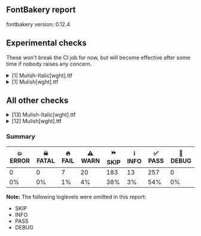 ## FontBakery report

fontbakery version: 0.12.4



## Experimental checks

These won't break the CI job for now, but will become effective after some time if nobody raises any concern.


<details><summary>[1] Mulish-Italic[wght].ttf</summary>
<div>
<details>
    <summary>⚠️ <b>WARN</b> Validate location, size and resolution of article images. <a href="https://fontbakery.readthedocs.io/en/stable/fontbakery/checks/googlefonts.article.html#"></a></summary>
    <div>







* ⚠️ **WARN** <p>Family metadata at fonts/variable does not have an article.</p>
 [code: lacks-article]



</div>
</details>
</div>
</details>

<details><summary>[1] Mulish[wght].ttf</summary>
<div>
<details>
    <summary>⚠️ <b>WARN</b> Validate location, size and resolution of article images. <a href="https://fontbakery.readthedocs.io/en/stable/fontbakery/checks/googlefonts.article.html#"></a></summary>
    <div>







* ⚠️ **WARN** <p>Family metadata at fonts/variable does not have an article.</p>
 [code: lacks-article]



</div>
</details>
</div>
</details>




## All other checks



<details><summary>[13] Mulish-Italic[wght].ttf</summary>
<div>
<details>
    <summary>⚠️ <b>WARN</b> Does the font contain a soft hyphen? <a href="https://fontbakery.readthedocs.io/en/stable/fontbakery/checks/universal.html#"></a></summary>
    <div>







* ⚠️ **WARN** <p>This font has a 'Soft Hyphen' character.</p>
 [code: softhyphen]



</div>
</details>

<details>
    <summary>⚠️ <b>WARN</b> Check font contains no unreachable glyphs <a href="https://fontbakery.readthedocs.io/en/stable/fontbakery/checks/universal.html#"></a></summary>
    <div>







* ⚠️ **WARN** <p>The following glyphs could not be reached by codepoint or substitution rules:</p>
<pre><code>- caron.alt

- strokecomb.obarred

- uni0326.alt

- uni0336.case
</code></pre>
 [code: unreachable-glyphs]



</div>
</details>

<details>
    <summary>⚠️ <b>WARN</b> Are there any misaligned on-curve points? <a href="https://fontbakery.readthedocs.io/en/stable/fontbakery/checks/outline.html#"></a></summary>
    <div>







* ⚠️ **WARN** <p>The following glyphs have on-curve points which have potentially incorrect y coordinates:</p>
<pre><code>* five (U+0035): X=198.5,Y=2.0 (should be at baseline 0?)

* question (U+003F): X=214.0,Y=706.0 (should be at cap-height 705?)

* G (U+0047): X=453.5,Y=-1.5 (should be at baseline 0?)

* Q (U+0051): X=371.0,Y=1.0 (should be at baseline 0?)

* Oslash (U+00D8): X=110.0,Y=-2.0 (should be at baseline 0?)

* Oslash (U+00D8): X=682.0,Y=707.0 (should be at cap-height 705?)

* atilde (U+00E3): X=317.5,Y=703.0 (should be at cap-height 705?)

* eth (U+00F0): X=329.5,Y=704.5 (should be at cap-height 705?)

* ntilde (U+00F1): X=316.5,Y=703.0 (should be at cap-height 705?)

* otilde (U+00F5): X=309.5,Y=703.0 (should be at cap-height 705?)

* oslash (U+00F8): X=73.0,Y=-1.0 (should be at baseline 0?)

* Gcircumflex (U+011C): X=453.5,Y=-1.5 (should be at baseline 0?)

* Gbreve (U+011E): X=453.5,Y=-1.5 (should be at baseline 0?)

* Gdotaccent (U+0120): X=453.5,Y=-1.5 (should be at baseline 0?)

* uni0122 (U+0122): X=453.5,Y=-1.5 (should be at baseline 0?)

* itilde (U+0129): X=141.5,Y=703.0 (should be at cap-height 705?)

* utilde (U+0169): X=313.5,Y=704.0 (should be at cap-height 705?)

* Ohorn (U+01A0): X=551.0,Y=706.0 (should be at cap-height 705?)

* uni01B3 (U+01B3): X=743.0,Y=704.0 (should be at cap-height 705?)

* Gcaron (U+01E6): X=453.5,Y=-1.5 (should be at baseline 0?)

* Oslashacute (U+01FE): X=110.0,Y=-2.0 (should be at baseline 0?)

* Oslashacute (U+01FE): X=682.0,Y=707.0 (should be at cap-height 705?)

* oslashacute (U+01FF): X=73.0,Y=-1.0 (should be at baseline 0?)

* uni0217 (U+0217): X=334.0,Y=703.0 (should be at cap-height 705?)

* uni022B (U+022B): X=209.0,Y=706.0 (should be at cap-height 705?)

* uni022B (U+022B): X=489.0,Y=706.0 (should be at cap-height 705?)

* uni022D (U+022D): X=209.0,Y=706.0 (should be at cap-height 705?)

* uni022D (U+022D): X=489.0,Y=706.0 (should be at cap-height 705?)

* uni0231 (U+0231): X=209.0,Y=706.0 (should be at cap-height 705?)

* uni0231 (U+0231): X=489.0,Y=706.0 (should be at cap-height 705?)

* uni0253 (U+0253): X=195.0,Y=706.0 (should be at cap-height 705?)

* uni0253 (U+0253): X=308.0,Y=706.0 (should be at cap-height 705?)

* uni0257 (U+0257): X=673.0,Y=706.0 (should be at cap-height 705?)

* tilde (U+02DC): X=284.5,Y=703.0 (should be at cap-height 705?)

* tildecomb (U+0303): X=34.5,Y=703.0 (should be at cap-height 705?)

* uni0474 (U+0474): X=766.0,Y=704.5 (should be at cap-height 705?)

* uni048F (U+048F): X=339.5,Y=-0.5 (should be at baseline 0?)

* uni04A8 (U+04A8): X=517.0,Y=706.0 (should be at cap-height 705?)

* uni04A8 (U+04A8): X=717.5,Y=-0.5 (should be at baseline 0?)

* uni04A9 (U+04A9): X=527.0,Y=-0.5 (should be at baseline 0?)

* uni04FD (U+04FD): X=437.5,Y=1.0 (should be at baseline 0?)

* uni051A (U+051A): X=371.0,Y=1.0 (should be at baseline 0?)

* uni1E20 (U+1E20): X=453.5,Y=-1.5 (should be at baseline 0?)

* uni1EA8 (U+1EA8): X=492.0,Y=1004.0 (should be at ascender 1005?)

* uni1EAB (U+1EAB): X=190.0,Y=707.0 (should be at cap-height 705?)

* uni1EAB (U+1EAB): X=404.0,Y=707.0 (should be at cap-height 705?)

* uni1EB2 (U+1EB2): X=520.5,Y=1004.5 (should be at ascender 1005?)

* uni1EB4 (U+1EB4): X=429.5,Y=1006.0 (should be at ascender 1005?)

* uni1EB5 (U+1EB5): X=199.0,Y=707.0 (should be at cap-height 705?)

* uni1EB5 (U+1EB5): X=421.0,Y=707.0 (should be at cap-height 705?)

* uni1EBD (U+1EBD): X=317.5,Y=703.0 (should be at cap-height 705?)

* uni1EC2 (U+1EC2): X=457.0,Y=1004.0 (should be at ascender 1005?)

* uni1EC5 (U+1EC5): X=190.0,Y=707.0 (should be at cap-height 705?)

* uni1EC5 (U+1EC5): X=404.0,Y=707.0 (should be at cap-height 705?)

* uni1ED4 (U+1ED4): X=513.0,Y=1004.0 (should be at ascender 1005?)

* uni1ED7 (U+1ED7): X=182.0,Y=707.0 (should be at cap-height 705?)

* uni1ED7 (U+1ED7): X=396.0,Y=707.0 (should be at cap-height 705?)

* uni1EDA (U+1EDA): X=551.0,Y=706.0 (should be at cap-height 705?)

* uni1EDC (U+1EDC): X=551.0,Y=706.0 (should be at cap-height 705?)

* uni1EDE (U+1EDE): X=551.0,Y=706.0 (should be at cap-height 705?)

* uni1EE0 (U+1EE0): X=551.0,Y=706.0 (should be at cap-height 705?)

* uni1EE1 (U+1EE1): X=316.0,Y=703.0 (should be at cap-height 705?)

* uni1EE2 (U+1EE2): X=551.0,Y=706.0 (should be at cap-height 705?)

* uni1EE7 (U+1EE7): X=270.0,Y=703.0 (should be at cap-height 705?)

* uni1EEF (U+1EEF): X=322.0,Y=703.0 (should be at cap-height 705?)

* uni1EF9 (U+1EF9): X=291.5,Y=703.0 (should be at cap-height 705?)

* colonmonetary (U+20A1): X=282.5,Y=-2.0 (should be at baseline 0?)

* partialdiff (U+2202): X=270.0,Y=703.0 (should be at cap-height 705?)

* partialdiff (U+2202): X=218.0,Y=703.0 (should be at cap-height 705?)

* emptyset (U+2205): X=45.0,Y=1.0 (should be at baseline 0?)

* uniF8FF (U+F8FF): X=158.0,Y=1.0 (should be at baseline 0?)

* uniF8FF (U+F8FF): X=543.0,Y=1.0 (should be at baseline 0?)
</code></pre>
 [code: found-misalignments]



</div>
</details>

<details>
    <summary>⚠️ <b>WARN</b> Ensure dotted circle glyph is present and can attach marks. <a href="https://fontbakery.readthedocs.io/en/stable/fontbakery/checks/shaping.html#"></a></summary>
    <div>







* ⚠️ **WARN** <p>No dotted circle glyph present</p>
 [code: missing-dotted-circle]



</div>
</details>

<details>
    <summary>⚠️ <b>WARN</b> Ensure soft_dotted characters lose their dot when combined with marks that replace the dot. <a href="https://fontbakery.readthedocs.io/en/stable/fontbakery/checks/shaping.html#"></a></summary>
    <div>







* ⚠️ **WARN** <p>The dot of soft dotted characters used in orthographies <em>must</em> disappear in the following strings: į̀ į́ į̂ į̃ į̄ į̌ і́ ị̀ ị́ ị̂ ị̃ ị̄</p>
<p>The dot of soft dotted characters <em>should</em> disappear in other cases, for example: i̦̇ i̦̊ i̦̋ ǐ̦ i̦̒ j̦̀ j̦́ j̦̃ j̦̄ j̦̆ j̦̇ j̦̈ j̦̉ j̦̊ j̦̋ ǰ̦ j̦̏ j̦̑ j̦̒ į̆</p>
<p>Your font fully covers the following languages that require the soft-dotted feature: Navajo (Latn, 166,319 speakers), Lithuanian (Latn, 2,357,094 speakers), Ma’di (Latn, 584,000 speakers), Belarusian (Cyrl, 10,064,517 speakers), Ijo, Southeast (Latn, 2,471,000 speakers), Igbo (Latn, 27,823,640 speakers), Dutch (Latn, 31,709,104 speakers), Ukrainian (Cyrl, 29,273,587 speakers), Ebira (Latn, 2,200,000 speakers), Cicipu (Latn, 44,000 speakers), Ekpeye (Latn, 226,000 speakers).</p>
<p>Your font does <em>not</em> cover the following languages that require the soft-dotted feature: Dii (Latn, 71,000 speakers), Mfumte (Latn, 79,000 speakers), Nateni (Latn, 100,000 speakers), Aghem (Latn, 38,843 speakers), Southern Kisi (Latn, 360,000 speakers), Koonzime (Latn, 40,000 speakers), Basaa (Latn, 332,940 speakers), Avokaya (Latn, 100,000 speakers), Gulay (Latn, 250,478 speakers), Ngbaka (Latn, 1,020,000 speakers), South Central Banda (Latn, 244,000 speakers), Ejagham (Latn, 120,000 speakers), Kpelle, Guinea (Latn, 622,000 speakers), Nzakara (Latn, 50,000 speakers), Lugbara (Latn, 2,200,000 speakers), Fur (Latn, 1,230,163 speakers), Mango (Latn, 77,000 speakers), Yala (Latn, 200,000 speakers), Zapotec (Latn, 490,000 speakers), Dan (Latn, 1,099,244 speakers), Bete-Bendi (Latn, 100,000 speakers), Sar (Latn, 500,000 speakers), Mundani (Latn, 34,000 speakers), Kom (Latn, 360,685 speakers), Bafut (Latn, 158,146 speakers), Makaa (Latn, 221,000 speakers).</p>
 [code: soft-dotted]



</div>
</details>

<details>
    <summary>⚠️ <b>WARN</b> Check for codepoints not covered by METADATA subsets. <a href="https://fontbakery.readthedocs.io/en/stable/fontbakery/checks/googlefonts.subsets.html#"></a></summary>
    <div>







* ⚠️ **WARN** <p>The following codepoints supported by the font are not covered by
any subsets defined in the font's metadata file, and will never
be served. You can solve this by either manually adding additional
subset declarations to METADATA.pb, or by editing the glyphset
definitions.</p>
<ul>
<li>U+02B9 MODIFIER LETTER PRIME: not included in any glyphset definition</li>
<li>U+02BA MODIFIER LETTER DOUBLE PRIME: not included in any glyphset definition</li>
<li>U+02BE MODIFIER LETTER RIGHT HALF RING: not included in any glyphset definition</li>
<li>U+02BF MODIFIER LETTER LEFT HALF RING: not included in any glyphset definition</li>
<li>U+02C7 CARON: try adding one of: yi, tifinagh, canadian-aboriginal</li>
<li>U+02C8 MODIFIER LETTER VERTICAL LINE: not included in any glyphset definition</li>
<li>U+02C9 MODIFIER LETTER MACRON: not included in any glyphset definition</li>
<li>U+02CA MODIFIER LETTER ACUTE ACCENT: not included in any glyphset definition</li>
<li>U+02CB MODIFIER LETTER GRAVE ACCENT: not included in any glyphset definition</li>
<li>U+02CC MODIFIER LETTER LOW VERTICAL LINE: not included in any glyphset definition</li>
<li>U+02D8 BREVE: try adding one of: yi, canadian-aboriginal</li>
<li>U+02D9 DOT ABOVE: try adding one of: yi, canadian-aboriginal</li>
<li>U+02DB OGONEK: try adding one of: yi, canadian-aboriginal</li>
<li>U+02DD DOUBLE ACUTE ACCENT: not included in any glyphset definition</li>
<li>U+0302 COMBINING CIRCUMFLEX ACCENT: try adding one of: cherokee, math, coptic, tifinagh</li>
<li>U+0306 COMBINING BREVE: try adding one of: tifinagh, old-permic</li>
<li>U+0307 COMBINING DOT ABOVE: try adding one of: coptic, old-permic, malayalam, syriac, canadian-aboriginal, math, tai-le, tifinagh</li>
<li>U+030A COMBINING RING ABOVE: try adding syriac</li>
<li>U+030B COMBINING DOUBLE ACUTE ACCENT: try adding one of: osage, cherokee</li>
<li>U+030C COMBINING CARON: try adding one of: cherokee, tai-le</li>
<li>U+030F COMBINING DOUBLE GRAVE ACCENT: not included in any glyphset definition</li>
<li>U+0311 COMBINING INVERTED BREVE: try adding coptic</li>
<li>U+0312 COMBINING TURNED COMMA ABOVE: not included in any glyphset definition</li>
<li>U+031B COMBINING HORN: not included in any glyphset definition</li>
<li>U+0324 COMBINING DIAERESIS BELOW: try adding one of: syriac, cherokee</li>
<li>U+0326 COMBINING COMMA BELOW: not included in any glyphset definition</li>
<li>U+0327 COMBINING CEDILLA: not included in any glyphset definition</li>
<li>U+0328 COMBINING OGONEK: not included in any glyphset definition</li>
<li>U+032E COMBINING BREVE BELOW: try adding syriac</li>
<li>U+0331 COMBINING MACRON BELOW: try adding one of: tifinagh, syriac, cherokee, caucasian-albanian, gothic</li>
<li>U+0335 COMBINING SHORT STROKE OVERLAY: not included in any glyphset definition</li>
<li>U+0337 COMBINING SHORT SOLIDUS OVERLAY: not included in any glyphset definition</li>
<li>U+0338 COMBINING LONG SOLIDUS OVERLAY: not included in any glyphset definition</li>
<li>U+2007 FIGURE SPACE: not included in any glyphset definition</li>
<li>U+2008 PUNCTUATION SPACE: not included in any glyphset definition</li>
<li>U+200A HAIR SPACE: not included in any glyphset definition</li>
<li>U+2010 HYPHEN: try adding one of: yi, coptic, kayah-li, kharoshthi, armenian, hebrew, sora-sompeng, arabic, lisu, sundanese, syloti-nagri, cham, kaithi</li>
<li>U+2012 FIGURE DASH: not included in any glyphset definition</li>
<li>U+2015 HORIZONTAL BAR: try adding adlam</li>
<li>U+2021 DOUBLE DAGGER: try adding adlam</li>
<li>U+2030 PER MILLE SIGN: try adding adlam</li>
<li>U+2052 COMMERCIAL MINUS SIGN: not included in any glyphset definition</li>
<li>U+2070 SUPERSCRIPT ZERO: not included in any glyphset definition</li>
<li>U+2075 SUPERSCRIPT FIVE: not included in any glyphset definition</li>
<li>U+2076 SUPERSCRIPT SIX: not included in any glyphset definition</li>
<li>U+2077 SUPERSCRIPT SEVEN: not included in any glyphset definition</li>
<li>U+2078 SUPERSCRIPT EIGHT: not included in any glyphset definition</li>
<li>U+2079 SUPERSCRIPT NINE: not included in any glyphset definition</li>
<li>U+2080 SUBSCRIPT ZERO: not included in any glyphset definition</li>
<li>U+2081 SUBSCRIPT ONE: not included in any glyphset definition</li>
<li>U+2082 SUBSCRIPT TWO: not included in any glyphset definition</li>
<li>U+2083 SUBSCRIPT THREE: not included in any glyphset definition</li>
<li>U+2084 SUBSCRIPT FOUR: not included in any glyphset definition</li>
<li>U+2085 SUBSCRIPT FIVE: not included in any glyphset definition</li>
<li>U+2086 SUBSCRIPT SIX: not included in any glyphset definition</li>
<li>U+2087 SUBSCRIPT SEVEN: not included in any glyphset definition</li>
<li>U+2088 SUBSCRIPT EIGHT: not included in any glyphset definition</li>
<li>U+2089 SUBSCRIPT NINE: not included in any glyphset definition</li>
<li>U+2126 OHM SIGN: not included in any glyphset definition</li>
<li>U+212E ESTIMATED SYMBOL: not included in any glyphset definition</li>
<li>U+2202 PARTIAL DIFFERENTIAL: try adding math</li>
<li>U+2205 EMPTY SET: try adding math</li>
<li>U+2206 INCREMENT: try adding math</li>
<li>U+220F N-ARY PRODUCT: try adding math</li>
<li>U+2211 N-ARY SUMMATION: try adding math</li>
<li>U+2219 BULLET OPERATOR: try adding one of: symbols, yi, math, tai-tham</li>
<li>U+221A SQUARE ROOT: try adding math</li>
<li>U+221E INFINITY: try adding math</li>
<li>U+222B INTEGRAL: try adding math</li>
<li>U+2248 ALMOST EQUAL TO: try adding math</li>
<li>U+2260 NOT EQUAL TO: try adding math</li>
<li>U+2264 LESS-THAN OR EQUAL TO: try adding math</li>
<li>U+2265 GREATER-THAN OR EQUAL TO: try adding math</li>
<li>U+25CA LOZENGE: try adding one of: symbols, math</li>
<li>U+27E8 MATHEMATICAL LEFT ANGLE BRACKET: try adding math</li>
<li>U+27E9 MATHEMATICAL RIGHT ANGLE BRACKET: try adding math</li>
<li>U+F8FF : not included in any glyphset definition</li>
<li>U+FB01 LATIN SMALL LIGATURE FI: not included in any glyphset definition</li>
<li>U+FB02 LATIN SMALL LIGATURE FL: not included in any glyphset definition</li>
</ul>
<p>Or you can add the above codepoints to one of the subsets supported by the font: <code>cyrillic</code>, <code>cyrillic-ext</code>, <code>greek-ext</code>, <code>latin</code>, <code>latin-ext</code>, <code>vietnamese</code></p>
 [code: unreachable-subsetting]



</div>
</details>

<details>
    <summary>⚠️ <b>WARN</b> Is there kerning info for non-ligated sequences? <a href="https://fontbakery.readthedocs.io/en/stable/fontbakery/checks/googlefonts.gpos.html#"></a></summary>
    <div>







* ⚠️ **WARN** <p>GPOS table lacks kerning info for the following non-ligated sequences:</p>
<pre><code>- f + i

- f + l
</code></pre>
 [code: lacks-kern-info]



</div>
</details>

<details>
    <summary>⚠️ <b>WARN</b> Ensure fonts have ScriptLangTags declared on the 'meta' table. <a href="https://fontbakery.readthedocs.io/en/stable/fontbakery/checks/googlefonts.meta.html#"></a></summary>
    <div>







* ⚠️ **WARN** <p>This font file does not have a 'meta' table.</p>
 [code: lacks-meta-table]



</div>
</details>

<details>
    <summary>⚠️ <b>WARN</b> Checking OS/2 achVendID. <a href="https://fontbakery.readthedocs.io/en/stable/fontbakery/checks/googlefonts.os2.html#"></a></summary>
    <div>







* ⚠️ **WARN** <p>OS/2 VendorID value 'NONE' is not yet recognized. If you registered it recently, then it's safe to ignore this warning message. Otherwise, you should set it to your own unique 4 character code, and register it with Microsoft at <a href="https://www.microsoft.com/typography/links/vendorlist.aspx">https://www.microsoft.com/typography/links/vendorlist.aspx</a></p>
 [code: unknown]



</div>
</details>

<details>
    <summary>🔥 <b>FAIL</b> Ensure the font supports case swapping for all its glyphs. <a href="https://fontbakery.readthedocs.io/en/stable/fontbakery/checks/universal.html#"></a></summary>
    <div>







* 🔥 **FAIL** <p>The following glyphs lack their case-swapping counterparts:</p>
<table>
<thead>
<tr>
<th align="left">Glyph present in the font</th>
<th align="left">Missing case-swapping counterpart</th>
</tr>
</thead>
<tbody>
<tr>
<td align="left">U+0132: LATIN CAPITAL LIGATURE IJ</td>
<td align="left">U+0133: LATIN SMALL LIGATURE IJ</td>
</tr>
<tr>
<td align="left">U+01D4: LATIN SMALL LETTER U WITH CARON</td>
<td align="left">U+01D3: LATIN CAPITAL LETTER U WITH CARON</td>
</tr>
<tr>
<td align="left">U+01E5: LATIN SMALL LETTER G WITH STROKE</td>
<td align="left">U+01E4: LATIN CAPITAL LETTER G WITH STROKE</td>
</tr>
<tr>
<td align="left">U+01E9: LATIN SMALL LETTER K WITH CARON</td>
<td align="left">U+01E8: LATIN CAPITAL LETTER K WITH CARON</td>
</tr>
<tr>
<td align="left">U+021F: LATIN SMALL LETTER H WITH CARON</td>
<td align="left">U+021E: LATIN CAPITAL LETTER H WITH CARON</td>
</tr>
<tr>
<td align="left">U+0228: LATIN CAPITAL LETTER E WITH CEDILLA</td>
<td align="left">U+0229: LATIN SMALL LETTER E WITH CEDILLA</td>
</tr>
<tr>
<td align="left">U+03A3: GREEK CAPITAL LETTER SIGMA</td>
<td align="left">U+03C3: GREEK SMALL LETTER SIGMA</td>
</tr>
</tbody>
</table>
 [code: missing-case-counterparts]



</div>
</details>

<details>
    <summary>🔥 <b>FAIL</b> Combined length of family and style must not exceed 32 characters. <a href="https://fontbakery.readthedocs.io/en/stable/fontbakery/checks/googlefonts.name.html#"></a></summary>
    <div>







* 🔥 **FAIL** <p>Variable font instance name 'Mulish ExtraLight ExtraLight Italic' formed by space-separated concatenation of font family name (nameID 1) and instance subfamily nameID 257 exceeds 32 characters.</p>
<p>This has been found to cause shaping issues for some accented letters in Microsoft Word on Windows 10 and 11.</p>
 [code: instance-too-long]



* 🔥 **FAIL** <p>Variable font instance name 'Mulish ExtraLight ExtraLight Italic' formed by space-separated concatenation of font family name (nameID 1) and instance subfamily nameID 257 exceeds 32 characters.</p>
<p>This has been found to cause shaping issues for some accented letters in Microsoft Word on Windows 10 and 11.</p>
 [code: instance-too-long]



* 🔥 **FAIL** <p>Variable font instance name 'Mulish ExtraLight SemiBold Italic' formed by space-separated concatenation of font family name (nameID 1) and instance subfamily nameID 261 exceeds 32 characters.</p>
<p>This has been found to cause shaping issues for some accented letters in Microsoft Word on Windows 10 and 11.</p>
 [code: instance-too-long]



* 🔥 **FAIL** <p>Variable font instance name 'Mulish ExtraLight SemiBold Italic' formed by space-separated concatenation of font family name (nameID 1) and instance subfamily nameID 261 exceeds 32 characters.</p>
<p>This has been found to cause shaping issues for some accented letters in Microsoft Word on Windows 10 and 11.</p>
 [code: instance-too-long]



* 🔥 **FAIL** <p>Variable font instance name 'Mulish ExtraLight ExtraBold Italic' formed by space-separated concatenation of font family name (nameID 1) and instance subfamily nameID 263 exceeds 32 characters.</p>
<p>This has been found to cause shaping issues for some accented letters in Microsoft Word on Windows 10 and 11.</p>
 [code: instance-too-long]



* 🔥 **FAIL** <p>Variable font instance name 'Mulish ExtraLight ExtraBold Italic' formed by space-separated concatenation of font family name (nameID 1) and instance subfamily nameID 263 exceeds 32 characters.</p>
<p>This has been found to cause shaping issues for some accented letters in Microsoft Word on Windows 10 and 11.</p>
 [code: instance-too-long]



* 🔥 **FAIL** <p>Variable font instance name 'Mulish ExtraLight ExtraBlack Italic' formed by space-separated concatenation of font family name (nameID 1) and instance subfamily nameID 265 exceeds 32 characters.</p>
<p>This has been found to cause shaping issues for some accented letters in Microsoft Word on Windows 10 and 11.</p>
 [code: instance-too-long]



* 🔥 **FAIL** <p>Variable font instance name 'Mulish ExtraLight ExtraBlack Italic' formed by space-separated concatenation of font family name (nameID 1) and instance subfamily nameID 265 exceeds 32 characters.</p>
<p>This has been found to cause shaping issues for some accented letters in Microsoft Word on Windows 10 and 11.</p>
 [code: instance-too-long]



</div>
</details>

<details>
    <summary>🔥 <b>FAIL</b> Check variable font instances <a href="https://fontbakery.readthedocs.io/en/stable/fontbakery/checks/googlefonts.varfont.html#"></a></summary>
    <div>







* 🔥 **FAIL** <p>fvar instances are incorrect:</p>
<ul>
<li>Delete additional instances</li>
</ul>
<table>
<thead>
<tr>
<th align="left">Name</th>
<th align="left">current</th>
<th align="left">expected</th>
</tr>
</thead>
<tbody>
<tr>
<td align="left">ExtraBlack Italic</td>
<td align="left">wght=1000.0</td>
<td align="left">N/A</td>
</tr>
<tr>
<td align="left">ExtraLight Italic</td>
<td align="left">wght=200.0</td>
<td align="left">wght=200.0</td>
</tr>
<tr>
<td align="left">Light Italic</td>
<td align="left">wght=300.0</td>
<td align="left">wght=300.0</td>
</tr>
<tr>
<td align="left">Italic</td>
<td align="left">wght=400.0</td>
<td align="left">wght=400.0</td>
</tr>
<tr>
<td align="left">Medium Italic</td>
<td align="left">wght=500.0</td>
<td align="left">wght=500.0</td>
</tr>
<tr>
<td align="left">SemiBold Italic</td>
<td align="left">wght=600.0</td>
<td align="left">wght=600.0</td>
</tr>
<tr>
<td align="left">Bold Italic</td>
<td align="left">wght=700.0</td>
<td align="left">wght=700.0</td>
</tr>
<tr>
<td align="left">ExtraBold Italic</td>
<td align="left">wght=800.0</td>
<td align="left">wght=800.0</td>
</tr>
<tr>
<td align="left">Black Italic</td>
<td align="left">wght=900.0</td>
<td align="left">wght=900.0</td>
</tr>
</tbody>
</table>
 [code: bad-fvar-instances]



</div>
</details>

<details>
    <summary>🔥 <b>FAIL</b> Validate STAT particle names and values match the fallback names in GFAxisRegistry. <a href="https://fontbakery.readthedocs.io/en/stable/fontbakery/checks/googlefonts.axisregistry.html#"></a></summary>
    <div>







* 🔥 **FAIL** <p>On the font variation axis 'wght', the name 'ExtraBlack' is not among the expected ones (Thin, ExtraLight, Light, Regular, Medium, SemiBold, Bold, ExtraBold, Black) according to the Google Fonts Axis Registry.</p>
 [code: invalid-name]



</div>
</details>
</div>
</details>

<details><summary>[12] Mulish[wght].ttf</summary>
<div>
<details>
    <summary>⚠️ <b>WARN</b> Does the font contain a soft hyphen? <a href="https://fontbakery.readthedocs.io/en/stable/fontbakery/checks/universal.html#"></a></summary>
    <div>







* ⚠️ **WARN** <p>This font has a 'Soft Hyphen' character.</p>
 [code: softhyphen]



</div>
</details>

<details>
    <summary>⚠️ <b>WARN</b> Check font contains no unreachable glyphs <a href="https://fontbakery.readthedocs.io/en/stable/fontbakery/checks/universal.html#"></a></summary>
    <div>







* ⚠️ **WARN** <p>The following glyphs could not be reached by codepoint or substitution rules:</p>
<pre><code>- caron.alt

- strokecomb.obarred

- uni0326.alt

- uni0336.case
</code></pre>
 [code: unreachable-glyphs]



</div>
</details>

<details>
    <summary>⚠️ <b>WARN</b> Are there any misaligned on-curve points? <a href="https://fontbakery.readthedocs.io/en/stable/fontbakery/checks/outline.html#"></a></summary>
    <div>







* ⚠️ **WARN** <p>The following glyphs have on-curve points which have potentially incorrect y coordinates:</p>
<pre><code>* five (U+0035): X=232.0,Y=2.0 (should be at baseline 0?)

* Q (U+0051): X=411.0,Y=1.0 (should be at baseline 0?)

* ordfeminine (U+00AA): X=94.0,Y=705.5 (should be at cap-height 705?)

* germandbls (U+00DF): X=311.0,Y=-0.5 (should be at baseline 0?)

* atilde (U+00E3): X=252.5,Y=706.5 (should be at cap-height 705?)

* eth (U+00F0): X=258.0,Y=704.5 (should be at cap-height 705?)

* ntilde (U+00F1): X=251.5,Y=706.5 (should be at cap-height 705?)

* otilde (U+00F5): X=244.5,Y=706.5 (should be at cap-height 705?)

* itilde (U+0129): X=76.5,Y=706.5 (should be at cap-height 705?)

* OE (U+0152): X=462.0,Y=0.5 (should be at baseline 0?)

* oe (U+0153): X=763.5,Y=0.5 (should be at baseline 0?)

* Ohorn (U+01A0): X=485.5,Y=706.0 (should be at cap-height 705?)

* uni01B3 (U+01B3): X=658.0,Y=704.0 (should be at cap-height 705?)

* uni022B (U+022B): X=137.0,Y=706.0 (should be at cap-height 705?)

* uni022B (U+022B): X=417.0,Y=706.0 (should be at cap-height 705?)

* uni022D (U+022D): X=137.0,Y=706.0 (should be at cap-height 705?)

* uni022D (U+022D): X=417.0,Y=706.0 (should be at cap-height 705?)

* uni0231 (U+0231): X=137.0,Y=706.0 (should be at cap-height 705?)

* uni0231 (U+0231): X=417.0,Y=706.0 (should be at cap-height 705?)

* uni0253 (U+0253): X=126.0,Y=706.0 (should be at cap-height 705?)

* uni0253 (U+0253): X=236.0,Y=706.0 (should be at cap-height 705?)

* uni0257 (U+0257): X=601.0,Y=706.0 (should be at cap-height 705?)

* tilde (U+02DC): X=217.5,Y=706.5 (should be at cap-height 705?)

* tildecomb (U+0303): X=-32.5,Y=706.5 (should be at cap-height 705?)

* uni0474 (U+0474): X=693.5,Y=703.5 (should be at cap-height 705?)

* uni04A8 (U+04A8): X=460.0,Y=706.0 (should be at cap-height 705?)

* uni04A8 (U+04A8): X=757.5,Y=-0.5 (should be at baseline 0?)

* uni04FD (U+04FD): X=477.0,Y=1.0 (should be at baseline 0?)

* uni051A (U+051A): X=411.0,Y=1.0 (should be at baseline 0?)

* uni1E64 (U+1E64): X=252.0,Y=1006.0 (should be at ascender 1005?)

* uni1E64 (U+1E64): X=313.0,Y=1006.0 (should be at ascender 1005?)

* uni1EA8 (U+1EA8): X=394.0,Y=1004.0 (should be at ascender 1005?)

* uni1EA8 (U+1EA8): X=534.5,Y=1006.0 (should be at ascender 1005?)

* uni1EAB (U+1EAB): X=139.0,Y=707.0 (should be at cap-height 705?)

* uni1EAB (U+1EAB): X=349.0,Y=707.0 (should be at cap-height 705?)

* uni1EB2 (U+1EB2): X=424.5,Y=1003.0 (should be at ascender 1005?)

* uni1EB5 (U+1EB5): X=139.0,Y=707.0 (should be at cap-height 705?)

* uni1EB5 (U+1EB5): X=349.0,Y=707.0 (should be at cap-height 705?)

* uni1EBD (U+1EBD): X=252.5,Y=706.5 (should be at cap-height 705?)

* uni1EC2 (U+1EC2): X=359.0,Y=1004.0 (should be at ascender 1005?)

* uni1EC2 (U+1EC2): X=499.5,Y=1006.0 (should be at ascender 1005?)

* uni1EC5 (U+1EC5): X=139.0,Y=707.0 (should be at cap-height 705?)

* uni1EC5 (U+1EC5): X=349.0,Y=707.0 (should be at cap-height 705?)

* uni1ED4 (U+1ED4): X=415.0,Y=1004.0 (should be at ascender 1005?)

* uni1ED4 (U+1ED4): X=555.5,Y=1006.0 (should be at ascender 1005?)

* uni1ED7 (U+1ED7): X=131.0,Y=707.0 (should be at cap-height 705?)

* uni1ED7 (U+1ED7): X=341.0,Y=707.0 (should be at cap-height 705?)

* uni1EDA (U+1EDA): X=485.5,Y=706.0 (should be at cap-height 705?)

* uni1EDC (U+1EDC): X=485.5,Y=706.0 (should be at cap-height 705?)

* uni1EDE (U+1EDE): X=485.5,Y=706.0 (should be at cap-height 705?)

* uni1EE0 (U+1EE0): X=485.5,Y=706.0 (should be at cap-height 705?)

* uni1EE2 (U+1EE2): X=485.5,Y=706.0 (should be at cap-height 705?)

* uni1EE7 (U+1EE7): X=214.0,Y=703.0 (should be at cap-height 705?)

* uni1EF9 (U+1EF9): X=226.5,Y=706.5 (should be at cap-height 705?)

* colonmonetary (U+20A1): X=309.0,Y=-1.0 (should be at baseline 0?)

* partialdiff (U+2202): X=209.0,Y=703.0 (should be at cap-height 705?)

* partialdiff (U+2202): X=157.0,Y=703.0 (should be at cap-height 705?)

* emptyset (U+2205): X=32.0,Y=1.0 (should be at baseline 0?)

* uniF8FF (U+F8FF): X=139.0,Y=1.0 (should be at baseline 0?)

* uniF8FF (U+F8FF): X=524.0,Y=1.0 (should be at baseline 0?)
</code></pre>
 [code: found-misalignments]



</div>
</details>

<details>
    <summary>⚠️ <b>WARN</b> Ensure dotted circle glyph is present and can attach marks. <a href="https://fontbakery.readthedocs.io/en/stable/fontbakery/checks/shaping.html#"></a></summary>
    <div>







* ⚠️ **WARN** <p>No dotted circle glyph present</p>
 [code: missing-dotted-circle]



</div>
</details>

<details>
    <summary>⚠️ <b>WARN</b> Ensure soft_dotted characters lose their dot when combined with marks that replace the dot. <a href="https://fontbakery.readthedocs.io/en/stable/fontbakery/checks/shaping.html#"></a></summary>
    <div>







* ⚠️ **WARN** <p>The dot of soft dotted characters used in orthographies <em>must</em> disappear in the following strings: į̀ į́ į̂ į̃ į̄ į̌ і́ ị̀ ị́ ị̂ ị̃ ị̄</p>
<p>The dot of soft dotted characters <em>should</em> disappear in other cases, for example: i̦̇ i̦̊ i̦̋ ǐ̦ i̦̒ j̦̀ j̦́ j̦̃ j̦̄ j̦̆ j̦̇ j̦̈ j̦̉ j̦̊ j̦̋ ǰ̦ j̦̏ j̦̑ j̦̒ į̆</p>
<p>Your font fully covers the following languages that require the soft-dotted feature: Navajo (Latn, 166,319 speakers), Lithuanian (Latn, 2,357,094 speakers), Ma’di (Latn, 584,000 speakers), Belarusian (Cyrl, 10,064,517 speakers), Ijo, Southeast (Latn, 2,471,000 speakers), Igbo (Latn, 27,823,640 speakers), Dutch (Latn, 31,709,104 speakers), Ukrainian (Cyrl, 29,273,587 speakers), Ebira (Latn, 2,200,000 speakers), Cicipu (Latn, 44,000 speakers), Ekpeye (Latn, 226,000 speakers).</p>
<p>Your font does <em>not</em> cover the following languages that require the soft-dotted feature: Dii (Latn, 71,000 speakers), Mfumte (Latn, 79,000 speakers), Nateni (Latn, 100,000 speakers), Aghem (Latn, 38,843 speakers), Southern Kisi (Latn, 360,000 speakers), Koonzime (Latn, 40,000 speakers), Basaa (Latn, 332,940 speakers), Avokaya (Latn, 100,000 speakers), Gulay (Latn, 250,478 speakers), Ngbaka (Latn, 1,020,000 speakers), South Central Banda (Latn, 244,000 speakers), Ejagham (Latn, 120,000 speakers), Kpelle, Guinea (Latn, 622,000 speakers), Nzakara (Latn, 50,000 speakers), Lugbara (Latn, 2,200,000 speakers), Fur (Latn, 1,230,163 speakers), Mango (Latn, 77,000 speakers), Yala (Latn, 200,000 speakers), Zapotec (Latn, 490,000 speakers), Dan (Latn, 1,099,244 speakers), Bete-Bendi (Latn, 100,000 speakers), Sar (Latn, 500,000 speakers), Mundani (Latn, 34,000 speakers), Kom (Latn, 360,685 speakers), Bafut (Latn, 158,146 speakers), Makaa (Latn, 221,000 speakers).</p>
 [code: soft-dotted]



</div>
</details>

<details>
    <summary>⚠️ <b>WARN</b> Check for codepoints not covered by METADATA subsets. <a href="https://fontbakery.readthedocs.io/en/stable/fontbakery/checks/googlefonts.subsets.html#"></a></summary>
    <div>







* ⚠️ **WARN** <p>The following codepoints supported by the font are not covered by
any subsets defined in the font's metadata file, and will never
be served. You can solve this by either manually adding additional
subset declarations to METADATA.pb, or by editing the glyphset
definitions.</p>
<ul>
<li>U+02B9 MODIFIER LETTER PRIME: not included in any glyphset definition</li>
<li>U+02BA MODIFIER LETTER DOUBLE PRIME: not included in any glyphset definition</li>
<li>U+02BE MODIFIER LETTER RIGHT HALF RING: not included in any glyphset definition</li>
<li>U+02BF MODIFIER LETTER LEFT HALF RING: not included in any glyphset definition</li>
<li>U+02C7 CARON: try adding one of: yi, tifinagh, canadian-aboriginal</li>
<li>U+02C8 MODIFIER LETTER VERTICAL LINE: not included in any glyphset definition</li>
<li>U+02C9 MODIFIER LETTER MACRON: not included in any glyphset definition</li>
<li>U+02CA MODIFIER LETTER ACUTE ACCENT: not included in any glyphset definition</li>
<li>U+02CB MODIFIER LETTER GRAVE ACCENT: not included in any glyphset definition</li>
<li>U+02CC MODIFIER LETTER LOW VERTICAL LINE: not included in any glyphset definition</li>
<li>U+02D8 BREVE: try adding one of: yi, canadian-aboriginal</li>
<li>U+02D9 DOT ABOVE: try adding one of: yi, canadian-aboriginal</li>
<li>U+02DB OGONEK: try adding one of: yi, canadian-aboriginal</li>
<li>U+02DD DOUBLE ACUTE ACCENT: not included in any glyphset definition</li>
<li>U+0302 COMBINING CIRCUMFLEX ACCENT: try adding one of: cherokee, math, coptic, tifinagh</li>
<li>U+0306 COMBINING BREVE: try adding one of: tifinagh, old-permic</li>
<li>U+0307 COMBINING DOT ABOVE: try adding one of: coptic, old-permic, malayalam, syriac, canadian-aboriginal, math, tai-le, tifinagh</li>
<li>U+030A COMBINING RING ABOVE: try adding syriac</li>
<li>U+030B COMBINING DOUBLE ACUTE ACCENT: try adding one of: osage, cherokee</li>
<li>U+030C COMBINING CARON: try adding one of: cherokee, tai-le</li>
<li>U+030F COMBINING DOUBLE GRAVE ACCENT: not included in any glyphset definition</li>
<li>U+0311 COMBINING INVERTED BREVE: try adding coptic</li>
<li>U+0312 COMBINING TURNED COMMA ABOVE: not included in any glyphset definition</li>
<li>U+031B COMBINING HORN: not included in any glyphset definition</li>
<li>U+0324 COMBINING DIAERESIS BELOW: try adding one of: syriac, cherokee</li>
<li>U+0326 COMBINING COMMA BELOW: not included in any glyphset definition</li>
<li>U+0327 COMBINING CEDILLA: not included in any glyphset definition</li>
<li>U+0328 COMBINING OGONEK: not included in any glyphset definition</li>
<li>U+032E COMBINING BREVE BELOW: try adding syriac</li>
<li>U+0331 COMBINING MACRON BELOW: try adding one of: tifinagh, syriac, cherokee, caucasian-albanian, gothic</li>
<li>U+0335 COMBINING SHORT STROKE OVERLAY: not included in any glyphset definition</li>
<li>U+0337 COMBINING SHORT SOLIDUS OVERLAY: not included in any glyphset definition</li>
<li>U+0338 COMBINING LONG SOLIDUS OVERLAY: not included in any glyphset definition</li>
<li>U+2007 FIGURE SPACE: not included in any glyphset definition</li>
<li>U+2008 PUNCTUATION SPACE: not included in any glyphset definition</li>
<li>U+200A HAIR SPACE: not included in any glyphset definition</li>
<li>U+2010 HYPHEN: try adding one of: yi, coptic, kayah-li, kharoshthi, armenian, hebrew, sora-sompeng, arabic, lisu, sundanese, syloti-nagri, cham, kaithi</li>
<li>U+2012 FIGURE DASH: not included in any glyphset definition</li>
<li>U+2015 HORIZONTAL BAR: try adding adlam</li>
<li>U+2021 DOUBLE DAGGER: try adding adlam</li>
<li>U+2030 PER MILLE SIGN: try adding adlam</li>
<li>U+2052 COMMERCIAL MINUS SIGN: not included in any glyphset definition</li>
<li>U+2070 SUPERSCRIPT ZERO: not included in any glyphset definition</li>
<li>U+2075 SUPERSCRIPT FIVE: not included in any glyphset definition</li>
<li>U+2076 SUPERSCRIPT SIX: not included in any glyphset definition</li>
<li>U+2077 SUPERSCRIPT SEVEN: not included in any glyphset definition</li>
<li>U+2078 SUPERSCRIPT EIGHT: not included in any glyphset definition</li>
<li>U+2079 SUPERSCRIPT NINE: not included in any glyphset definition</li>
<li>U+2080 SUBSCRIPT ZERO: not included in any glyphset definition</li>
<li>U+2081 SUBSCRIPT ONE: not included in any glyphset definition</li>
<li>U+2082 SUBSCRIPT TWO: not included in any glyphset definition</li>
<li>U+2083 SUBSCRIPT THREE: not included in any glyphset definition</li>
<li>U+2084 SUBSCRIPT FOUR: not included in any glyphset definition</li>
<li>U+2085 SUBSCRIPT FIVE: not included in any glyphset definition</li>
<li>U+2086 SUBSCRIPT SIX: not included in any glyphset definition</li>
<li>U+2087 SUBSCRIPT SEVEN: not included in any glyphset definition</li>
<li>U+2088 SUBSCRIPT EIGHT: not included in any glyphset definition</li>
<li>U+2089 SUBSCRIPT NINE: not included in any glyphset definition</li>
<li>U+2126 OHM SIGN: not included in any glyphset definition</li>
<li>U+212E ESTIMATED SYMBOL: not included in any glyphset definition</li>
<li>U+2202 PARTIAL DIFFERENTIAL: try adding math</li>
<li>U+2205 EMPTY SET: try adding math</li>
<li>U+2206 INCREMENT: try adding math</li>
<li>U+220F N-ARY PRODUCT: try adding math</li>
<li>U+2211 N-ARY SUMMATION: try adding math</li>
<li>U+2219 BULLET OPERATOR: try adding one of: symbols, yi, math, tai-tham</li>
<li>U+221A SQUARE ROOT: try adding math</li>
<li>U+221E INFINITY: try adding math</li>
<li>U+222B INTEGRAL: try adding math</li>
<li>U+2248 ALMOST EQUAL TO: try adding math</li>
<li>U+2260 NOT EQUAL TO: try adding math</li>
<li>U+2264 LESS-THAN OR EQUAL TO: try adding math</li>
<li>U+2265 GREATER-THAN OR EQUAL TO: try adding math</li>
<li>U+25CA LOZENGE: try adding one of: symbols, math</li>
<li>U+27E8 MATHEMATICAL LEFT ANGLE BRACKET: try adding math</li>
<li>U+27E9 MATHEMATICAL RIGHT ANGLE BRACKET: try adding math</li>
<li>U+F8FF : not included in any glyphset definition</li>
<li>U+FB01 LATIN SMALL LIGATURE FI: not included in any glyphset definition</li>
<li>U+FB02 LATIN SMALL LIGATURE FL: not included in any glyphset definition</li>
</ul>
<p>Or you can add the above codepoints to one of the subsets supported by the font: <code>cyrillic</code>, <code>cyrillic-ext</code>, <code>greek-ext</code>, <code>latin</code>, <code>latin-ext</code>, <code>vietnamese</code></p>
 [code: unreachable-subsetting]



</div>
</details>

<details>
    <summary>⚠️ <b>WARN</b> Is there kerning info for non-ligated sequences? <a href="https://fontbakery.readthedocs.io/en/stable/fontbakery/checks/googlefonts.gpos.html#"></a></summary>
    <div>







* ⚠️ **WARN** <p>GPOS table lacks kerning info for the following non-ligated sequences:</p>
<pre><code>- f + i

- f + l
</code></pre>
 [code: lacks-kern-info]



</div>
</details>

<details>
    <summary>⚠️ <b>WARN</b> Ensure fonts have ScriptLangTags declared on the 'meta' table. <a href="https://fontbakery.readthedocs.io/en/stable/fontbakery/checks/googlefonts.meta.html#"></a></summary>
    <div>







* ⚠️ **WARN** <p>This font file does not have a 'meta' table.</p>
 [code: lacks-meta-table]



</div>
</details>

<details>
    <summary>⚠️ <b>WARN</b> Checking OS/2 achVendID. <a href="https://fontbakery.readthedocs.io/en/stable/fontbakery/checks/googlefonts.os2.html#"></a></summary>
    <div>







* ⚠️ **WARN** <p>OS/2 VendorID value 'NONE' is not yet recognized. If you registered it recently, then it's safe to ignore this warning message. Otherwise, you should set it to your own unique 4 character code, and register it with Microsoft at <a href="https://www.microsoft.com/typography/links/vendorlist.aspx">https://www.microsoft.com/typography/links/vendorlist.aspx</a></p>
 [code: unknown]



</div>
</details>

<details>
    <summary>🔥 <b>FAIL</b> Ensure the font supports case swapping for all its glyphs. <a href="https://fontbakery.readthedocs.io/en/stable/fontbakery/checks/universal.html#"></a></summary>
    <div>







* 🔥 **FAIL** <p>The following glyphs lack their case-swapping counterparts:</p>
<table>
<thead>
<tr>
<th align="left">Glyph present in the font</th>
<th align="left">Missing case-swapping counterpart</th>
</tr>
</thead>
<tbody>
<tr>
<td align="left">U+0132: LATIN CAPITAL LIGATURE IJ</td>
<td align="left">U+0133: LATIN SMALL LIGATURE IJ</td>
</tr>
<tr>
<td align="left">U+01D4: LATIN SMALL LETTER U WITH CARON</td>
<td align="left">U+01D3: LATIN CAPITAL LETTER U WITH CARON</td>
</tr>
<tr>
<td align="left">U+01E5: LATIN SMALL LETTER G WITH STROKE</td>
<td align="left">U+01E4: LATIN CAPITAL LETTER G WITH STROKE</td>
</tr>
<tr>
<td align="left">U+01E9: LATIN SMALL LETTER K WITH CARON</td>
<td align="left">U+01E8: LATIN CAPITAL LETTER K WITH CARON</td>
</tr>
<tr>
<td align="left">U+021F: LATIN SMALL LETTER H WITH CARON</td>
<td align="left">U+021E: LATIN CAPITAL LETTER H WITH CARON</td>
</tr>
<tr>
<td align="left">U+0228: LATIN CAPITAL LETTER E WITH CEDILLA</td>
<td align="left">U+0229: LATIN SMALL LETTER E WITH CEDILLA</td>
</tr>
<tr>
<td align="left">U+03A3: GREEK CAPITAL LETTER SIGMA</td>
<td align="left">U+03C3: GREEK SMALL LETTER SIGMA</td>
</tr>
</tbody>
</table>
 [code: missing-case-counterparts]



</div>
</details>

<details>
    <summary>🔥 <b>FAIL</b> Check variable font instances <a href="https://fontbakery.readthedocs.io/en/stable/fontbakery/checks/googlefonts.varfont.html#"></a></summary>
    <div>







* 🔥 **FAIL** <p>fvar instances are incorrect:</p>
<ul>
<li>Delete additional instances</li>
</ul>
<table>
<thead>
<tr>
<th align="left">Name</th>
<th align="left">current</th>
<th align="left">expected</th>
</tr>
</thead>
<tbody>
<tr>
<td align="left">ExtraBlack</td>
<td align="left">wght=1000.0</td>
<td align="left">N/A</td>
</tr>
<tr>
<td align="left">ExtraLight</td>
<td align="left">wght=200.0</td>
<td align="left">wght=200.0</td>
</tr>
<tr>
<td align="left">Light</td>
<td align="left">wght=300.0</td>
<td align="left">wght=300.0</td>
</tr>
<tr>
<td align="left">Regular</td>
<td align="left">wght=400.0</td>
<td align="left">wght=400.0</td>
</tr>
<tr>
<td align="left">Medium</td>
<td align="left">wght=500.0</td>
<td align="left">wght=500.0</td>
</tr>
<tr>
<td align="left">SemiBold</td>
<td align="left">wght=600.0</td>
<td align="left">wght=600.0</td>
</tr>
<tr>
<td align="left">Bold</td>
<td align="left">wght=700.0</td>
<td align="left">wght=700.0</td>
</tr>
<tr>
<td align="left">ExtraBold</td>
<td align="left">wght=800.0</td>
<td align="left">wght=800.0</td>
</tr>
<tr>
<td align="left">Black</td>
<td align="left">wght=900.0</td>
<td align="left">wght=900.0</td>
</tr>
</tbody>
</table>
 [code: bad-fvar-instances]



</div>
</details>

<details>
    <summary>🔥 <b>FAIL</b> Validate STAT particle names and values match the fallback names in GFAxisRegistry. <a href="https://fontbakery.readthedocs.io/en/stable/fontbakery/checks/googlefonts.axisregistry.html#"></a></summary>
    <div>







* 🔥 **FAIL** <p>On the font variation axis 'wght', the name 'ExtraBlack' is not among the expected ones (Thin, ExtraLight, Light, Regular, Medium, SemiBold, Bold, ExtraBold, Black) according to the Google Fonts Axis Registry.</p>
 [code: invalid-name]



</div>
</details>
</div>
</details>




### Summary

| 💥 ERROR | ☠ FATAL | 🔥 FAIL | ⚠️ WARN | ⏩ SKIP | ℹ️ INFO | ✅ PASS | 🔎 DEBUG | 
| ---|---|---|---|---|---|---|---|
| 0 | 0 | 7 | 20 | 183 | 13 | 257 | 0 | 
| 0% | 0% | 1% | 4% | 38% | 3% | 54% | 0% | 



**Note:** The following loglevels were omitted in this report:


* SKIP
* INFO
* PASS
* DEBUG
